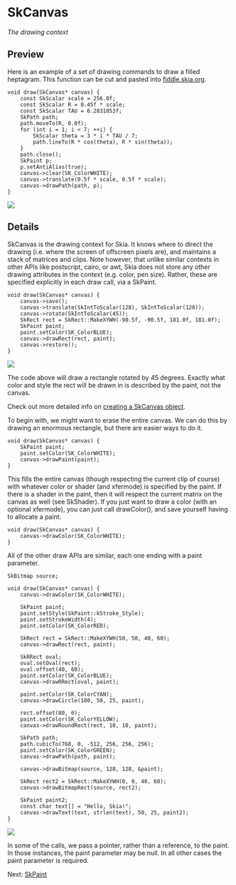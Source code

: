 SkCanvas
========

*The drawing context*

<!-- Updated Mar 4, 2011 -->

Preview
-------

Here is an example of a set of drawing commands to draw a filled
heptagram.  This function can be cut and pasted into
[fiddle.skia.org](https://fiddle.skia.org/).

<!--?prettify lang=cc?-->

    void draw(SkCanvas* canvas) {
        const SkScalar scale = 256.0f;
        const SkScalar R = 0.45f * scale;
        const SkScalar TAU = 6.2831853f;
        SkPath path;
        path.moveTo(R, 0.0f);
        for (int i = 1; i < 7; ++i) {
            SkScalar theta = 3 * i * TAU / 7;
            path.lineTo(R * cos(theta), R * sin(theta));
        }
        path.close();
        SkPaint p;
        p.setAntiAlias(true);
        canvas->clear(SK_ColorWHITE);
        canvas->translate(0.5f * scale, 0.5f * scale);
        canvas->drawPath(path, p);
    }

<a href="https://fiddle.skia.org/c/d7b4ccb6d6281b68a274a72b187fc450">
<img src="https://fiddle.skia.org/i/d7b4ccb6d6281b68a274a72b187fc450_raster.png"></a>

Details
-------

SkCanvas is the drawing context for Skia. It knows where to direct the
drawing (i.e. where the screen of offscreen pixels are), and maintains
a stack of matrices and clips. Note however, that unlike similar
contexts in other APIs like postscript, cairo, or awt, Skia does not
store any other drawing attributes in the context (e.g. color, pen
size). Rather, these are specified explicitly in each draw call, via a
SkPaint.

<!--?prettify lang=cc?-->

    void draw(SkCanvas* canvas) {
        canvas->save();
        canvas->translate(SkIntToScalar(128), SkIntToScalar(128));
        canvas->rotate(SkIntToScalar(45));
        SkRect rect = SkRect::MakeXYWH(-90.5f, -90.5f, 181.0f, 181.0f);
        SkPaint paint;
        paint.setColor(SK_ColorBLUE);
        canvas->drawRect(rect, paint);
        canvas->restore();
    }

<a href="https://fiddle.skia.org/c/6af99894b40ea1331f6a79d55a4cbfd7">
<img src="https://fiddle.skia.org/i/6af99894b40ea1331f6a79d55a4cbfd7_raster.png"></a>

The code above will draw a rectangle rotated by 45 degrees. Exactly
what color and style the rect will be drawn in is described by the
paint, not the canvas.

Check out more detailed info on [creating a SkCanvas object](canvas).

To begin with, we might want to erase the entire canvas. We can do
this by drawing an enormous rectangle, but there are easier ways to do
it.

<!--?prettify lang=cc?-->

    void draw(SkCanvas* canvas) {
        SkPaint paint;
        paint.setColor(SK_ColorWHITE);
        canvas->drawPaint(paint);
    }

This fills the entire canvas (though respecting the current clip of
course) with whatever color or shader (and xfermode) is specified by
the paint. If there is a shader in the paint, then it will respect the
current matrix on the canvas as well (see SkShader). If you just want
to draw a color (with an optional xfermode), you can just call
drawColor(), and save yourself having to allocate a paint.

<!--?prettify lang=cc?-->

    void draw(SkCanvas* canvas) {
        canvas->drawColor(SK_ColorWHITE);
    }

All of the other draw APIs are similar, each one ending with a paint
parameter.

<!--?prettify lang=cc?-->

    SkBitmap source;

    void draw(SkCanvas* canvas) {
        canvas->drawColor(SK_ColorWHITE);

        SkPaint paint;
        paint.setStyle(SkPaint::kStroke_Style);
        paint.setStrokeWidth(4);
        paint.setColor(SK_ColorRED);

        SkRect rect = SkRect::MakeXYWH(50, 50, 40, 60);
        canvas->drawRect(rect, paint);

        SkRRect oval;
        oval.setOval(rect);
        oval.offset(40, 60);
        paint.setColor(SK_ColorBLUE);
        canvas->drawRRect(oval, paint);

        paint.setColor(SK_ColorCYAN);
        canvas->drawCircle(180, 50, 25, paint);

        rect.offset(80, 0);
        paint.setColor(SK_ColorYELLOW);
        canvas->drawRoundRect(rect, 10, 10, paint);

        SkPath path;
        path.cubicTo(768, 0, -512, 256, 256, 256);
        paint.setColor(SK_ColorGREEN);
        canvas->drawPath(path, paint);

        canvas->drawBitmap(source, 128, 128, &paint);

        SkRect rect2 = SkRect::MakeXYWH(0, 0, 40, 60);
        canvas->drawBitmapRect(source, rect2);

        SkPaint paint2;
        const char text[] = "Hello, Skia!";
        canvas->drawText(text, strlen(text), 50, 25, paint2);
    }

<a href="https://fiddle.skia.org/c/35b614d41e60289461d658a9d509e28d">
<img src="https://fiddle.skia.org/i/35b614d41e60289461d658a9d509e28d_raster.png"></a>

In some of the calls, we pass a pointer, rather than a reference, to
the paint. In those instances, the paint parameter may be null. In all
other cases the paint parameter is required.

Next: [SkPaint](/user/api/skpaint)
